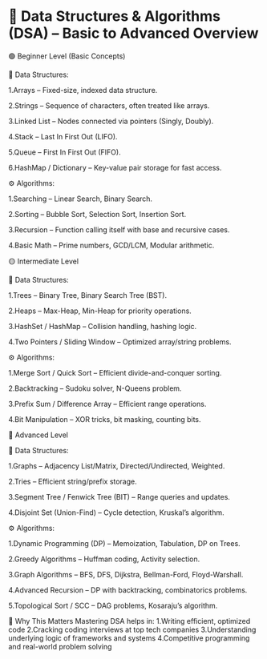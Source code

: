 # 📘 Data Structures & Algorithms (DSA) – Basic to Advanced Overview

🟢 Beginner Level (Basic Concepts)


📂 Data Structures:

1.Arrays – Fixed-size, indexed data structure.

2.Strings – Sequence of characters, often treated like arrays.

3.Linked List – Nodes connected via pointers (Singly, Doubly).

4.Stack – Last In First Out (LIFO).

5.Queue – First In First Out (FIFO).

6.HashMap / Dictionary – Key-value pair storage for fast access.

⚙️ Algorithms:

1.Searching – Linear Search, Binary Search.

2.Sorting – Bubble Sort, Selection Sort, Insertion Sort.

3.Recursion – Function calling itself with base and recursive cases.

4.Basic Math – Prime numbers, GCD/LCM, Modular arithmetic.

🟡 Intermediate Level


📂 Data Structures:

1.Trees – Binary Tree, Binary Search Tree (BST).

2.Heaps – Max-Heap, Min-Heap for priority operations.

3.HashSet / HashMap – Collision handling, hashing logic.

4.Two Pointers / Sliding Window – Optimized array/string problems.

⚙️ Algorithms:

1.Merge Sort / Quick Sort – Efficient divide-and-conquer sorting.

2.Backtracking – Sudoku solver, N-Queens problem.

3.Prefix Sum / Difference Array – Efficient range operations.

4.Bit Manipulation – XOR tricks, bit masking, counting bits.


🔴 Advanced Level


📂 Data Structures:

1.Graphs – Adjacency List/Matrix, Directed/Undirected, Weighted.

2.Tries – Efficient string/prefix storage.

3.Segment Tree / Fenwick Tree (BIT) – Range queries and updates.

4.Disjoint Set (Union-Find) – Cycle detection, Kruskal’s algorithm.

⚙️ Algorithms:

1.Dynamic Programming (DP) – Memoization, Tabulation, DP on Trees.

2.Greedy Algorithms – Huffman coding, Activity selection.

3.Graph Algorithms – BFS, DFS, Dijkstra, Bellman-Ford, Floyd-Warshall.

4.Advanced Recursion – DP with backtracking, combinatorics problems.

5.Topological Sort / SCC – DAG problems, Kosaraju’s algorithm.


🚀 Why This Matters
Mastering DSA helps in:
1.Writing efficient, optimized code
2.Cracking coding interviews at top tech companies
3.Understanding underlying logic of frameworks and systems
4.Competitive programming and real-world problem solving

